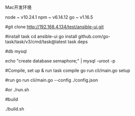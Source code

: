 Mac开发环境
 
node ~  v10.24.1
npm  ~  v6.14.12
go   ~  v1.16.5

#git clone
http://192.168.4.134/test/ansible-ui.git

#install task
cd ansible-ui
go install github.com/go-task/task/v3/cmd/task@latest
task deps

#db mysql

echo "create database semaphore;" | mysql -uroot -p

#Compile, set up & run
task compile
go run cli/main.go setup

#run
go run cli/main.go --config ./config.json

#or
./run.sh

#build

./build.sh
